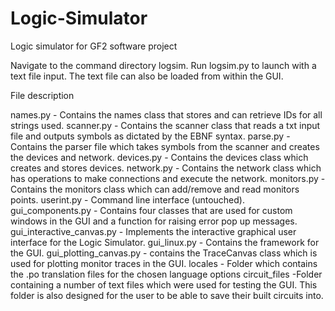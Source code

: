 # Logic-Simulator
Logic simulator for GF2 software project

Navigate to the command directory logsim. Run logsim.py to launch with a text file input. The text file can also be loaded from within the GUI.

File description

names.py                - Contains the names class that stores and can retrieve IDs for all strings used.
scanner.py              - Contains the scanner class that reads a txt input file and outputs symbols as dictated by the EBNF syntax.
parse.py                - Contains the parser file which takes symbols from the scanner and creates the devices and network.
devices.py              - Contains the devices class which creates and stores devices.
network.py              - Contains the network class which has operations to make connections and execute the network.
monitors.py             - Contains the monitors class which can add/remove and read monitors points.
userint.py              - Command line interface (untouched).
gui_components.py       - Contains four classes that are used for custom windows in the GUI and a function for raising error pop up messages.
gui_interactive_canvas.py - Implements the interactive graphical user interface for the Logic Simulator.
gui_linux.py            - Contains the framework for the GUI.
gui_plotting_canvas.py  - contains the TraceCanvas class which is used for plotting monitor traces in the GUI.
locales                 - Folder which contains the .po translation files for the chosen language options
circuit_files           -Folder containing a number of text files which were used for testing the GUI. 
                         This folder is also designed for the user to be able to save their built circuits into.
